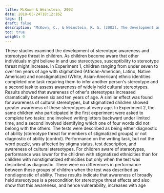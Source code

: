 ```yaml
---
title: McKown & Weinstein, 2003
date: 2018-05-24T18:12:16Z
tags: []
draft: false
description: "McKown, C., & Weinstein, R. S. (2003). The development and consequences of stereotype consciousness in middle childhood. *Child Development, 74,* 498-515."
toc: true
weight: 0
---
```


These studies examined the development of stereotype awareness and stereotype threat in children. As children become aware that other individuals might believe in and use stereotypes, susceptibility to stereotype threat might increase. In Experiment 1, children ranging from under seven to over ten years of age with stigmatized (African-American, Latino, Native American) and nonstigmatized (White, Asian-American) ethnic identities completed one task requiring them to infer another person's stereotype and a second task to assess awareness of widely held cultural stereotypes. Results showed that awareness of other's stereotypes increased dramatically between six and ten years of age. A similar effect was found for awareness of cultural stereotypes, but stigmatized children showed greater awareness of these stereotypes at every age. In Experiment 2, the same children who participated in the first experiment were asked to complete two tasks: one involved writing letters backward under limited time, and a second involved identifying which one of four words did not belong with the others. The tests were described as being either diagnostic of ability (stereotype threat for members of stigmatized groups) or not diagnostic of ability (control). Performance on the writing task, but not the word puzzle, was affected by stigma status, test description, and awareness of cultural stereotypes. For children aware of stereotypes, performance was lower for the children with stigmatized ethnicities than for children with nonstigmatized ethnicities but only when the test was described as diagnostic. There were no differences in performance between these groups of children when the test was described as nondiagnostic of ability. These results indicate that awareness of broadly held stereotypes is a precondition for stereotype threat effects and also show that this awareness, and hence vulnerability, increases with age
